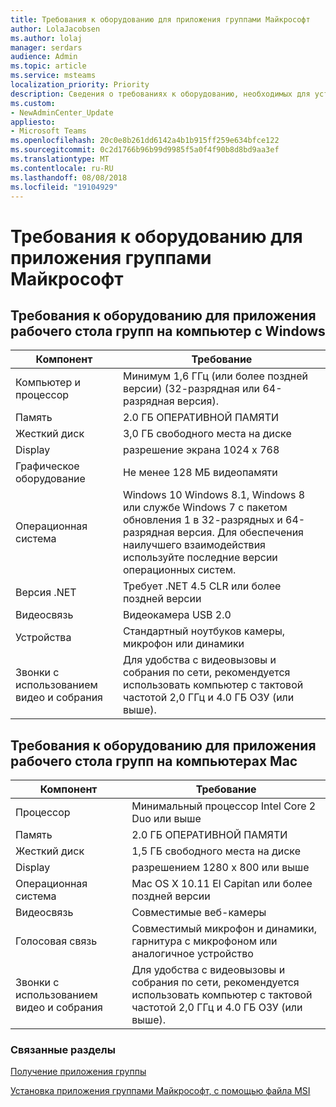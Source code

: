 ```yaml
---
title: Требования к оборудованию для приложения группами Майкрософт
author: LolaJacobsen
ms.author: lolaj
manager: serdars
audience: Admin
ms.topic: article
ms.service: msteams
localization_priority: Priority
description: Сведения о требованиях к оборудованию, необходимых для установки и запуска рабочих групп Майкрософт классического приложения.
ms.custom:
- NewAdminCenter_Update
appliesto:
- Microsoft Teams
ms.openlocfilehash: 20c0e8b261dd6142a4b1b915ff259e634bfce122
ms.sourcegitcommit: 0c2d1766b96b99d9985f5a0f4f90b8d8bd9aa3ef
ms.translationtype: MT
ms.contentlocale: ru-RU
ms.lasthandoff: 08/08/2018
ms.locfileid: "19104929"
---
```

# <a name="hardware-requirements-for-the-microsoft-teams-app"></a>Требования к оборудованию для приложения группами Майкрософт

## <a name="hardware-requirements-for-the-teams-desktop-app-on-a-windows-pc"></a>Требования к оборудованию для приложения рабочего стола групп на компьютер с Windows

|**Компонент**|**Требование**  |
|---------|---------|
|Компьютер и процессор    | Минимум 1,6 ГГц (или более поздней версии) (32-разрядная или 64-разрядная версия).        |
|Память     |    2.0 ГБ ОПЕРАТИВНОЙ ПАМЯТИ     |
|Жесткий диск    | 3,0 ГБ свободного места на диске        |
|Display    |   разрешение экрана 1024 x 768 |
|Графическое оборудование |  Не менее 128 МБ видеопамяти
|Операционная система  |    Windows 10 Windows 8.1, Windows 8 или службе Windows 7 с пакетом обновления 1 в 32-разрядных и 64-разрядная версия.  Для обеспечения наилучшего взаимодействия используйте последние версии операционных систем.|
|Версия .NET    |  Требует .NET 4.5 CLR или более поздней версии       |
|Видеосвязь    |  Видеокамера USB 2.0       |
|Устройства    |   Стандартный ноутбуков камеры, микрофон или динамики    | 
|Звонки с использованием видео и собрания | Для удобства с видеовызовы и собрания по сети, рекомендуется использовать компьютер с тактовой частотой 2,0 ГГц и 4.0 ГБ ОЗУ (или выше).

## <a name="hardware-requirements-for-the-teams-desktop-app-on-a-mac"></a>Требования к оборудованию для приложения рабочего стола групп на компьютерах Mac
|**Компонент**|**Требование**  |
|---------|---------|
|Процессор    | Минимальный процессор Intel Core 2 Duo или выше |
|Память     |   2.0 ГБ ОПЕРАТИВНОЙ ПАМЯТИ      |
|Жесткий диск    |   1,5 ГБ свободного места на диске      |
|Display    | разрешением 1280 x 800 или выше    |
|Операционная система  |    Mac OS X 10.11 El Capitan или более поздней версии     |
|Видеосвязь  |    Совместимые веб-камеры     |
|Голосовая связь    |  Совместимый микрофон и динамики, гарнитура с микрофоном или аналогичное устройство       |
|Звонки с использованием видео и собрания | Для удобства с видеовызовы и собрания по сети, рекомендуется использовать компьютер с тактовой частотой 2,0 ГГц и 4.0 ГБ ОЗУ (или выше).

### <a name="related-topics"></a>Связанные разделы
[Получение приложения группы](get-clients.md)

[Установка приложения группами Майкрософт, с помощью файла MSI](msi-deployment.md)
